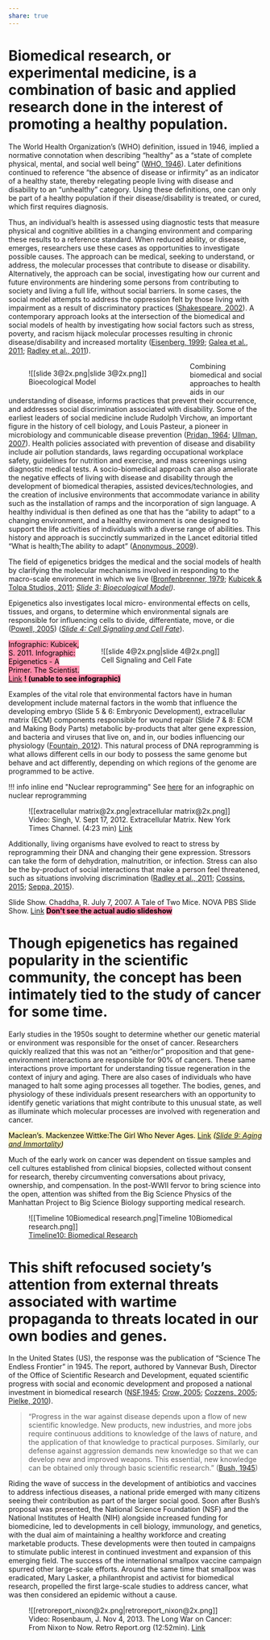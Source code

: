```yaml
---
share: true
---
```

# Biomedical research, or experimental medicine, is a combination of basic and applied research done in the interest of promoting a healthy population.

The World Health Organization’s (WHO) definition, issued in 1946, implied a normative connotation when describing “healthy” as a “state of complete physical, mental, and social well being” ([WHO, 1946](http://www.who.int/governance/eb/who_constitution_en.pdf)). Later definitions continued to reference “the absence of disease or infirmity” as an indicator of a healthy state, thereby relegating people living with disease and disability to an “unhealthy” category. Using these definitions, one can only be part of a healthy population if their disease/disability is treated, or cured, which first requires diagnosis.

Thus, an individual’s health is assessed using diagnostic tests that measure physical and cognitive abilities in a changing environment and comparing these results to a reference standard. When reduced ability, or disease, emerges, researchers use these cases as opportunities to investigate possible causes. The approach can be medical, seeking to understand, or address, the molecular processes that contribute to disease or disability. Alternatively, the approach can be social, investigating how our current and future environments are hindering some persons from contributing to society and living a full life, without social barriers. In some cases, the social model attempts to address the oppression felt by those living with impairment as a result of discriminatory practices ([Shakespeare, 2002](https://www.um.es/discatif/PROYECTO_DISCATIF/Textos_discapacidad/00_Shakespeare2.pdf)). A contemporary approach looks at the intersection of the biomedical and social models of health by investigating how social factors such as stress, poverty, and racism hijack molecular processes resulting in chronic disease/disability and increased mortality ([Eisenberg, 1999](http://www.ncbi.nlm.nih.gov/pmc/articles/PMC3455991/); [Galea et al., 2011](http://www.ncbi.nlm.nih.gov/pmc/articles/PMC3134519/); [Radley et al., 2011](http://www.ncbi.nlm.nih.gov/pmc/articles/PMC3641164/)).

<figure markdown style="float:left; width:20em;">
  ![[slide 3@2x.png|slide 3@2x.png]]
  <figcaption>Bioecological Model</figcaption>
</figure>

Combining biomedical and social approaches to health aids in our understanding of disease, informs practices that prevent their occurrence, and addresses social discrimination associated with disability. Some of the earliest leaders of social medicine include Rudolph Virchow, an important figure in the history of cell biology, and Louis Pasteur, a pioneer in microbiology and communicable disease prevention ([Pridan, 1964](https://www.microbemagazine.org/index.php?option=com_content&view=article&id=2050:pasteurkoch-distinctive-ways-of-thinking-about-infectious-diseases&catid=502&Itemid=657); [Ullman, 2007](https://www.microbemagazine.org/index.php?option=com_content&view=article&id=2050:pasteurkoch-distinctive-ways-of-thinking-about-infectious-diseases&catid=502&Itemid=657)). Health policies associated with prevention of disease and disability include air pollution standards, laws regarding occupational workplace safety, guidelines for nutrition and exercise, and mass screenings using diagnostic medical tests. A socio-biomedical approach can also ameliorate the negative effects of living with disease and disability through the development of biomedical therapies, assisted devices/technologies, and the creation of inclusive environments that accommodate variance in ability such as the installation of ramps and the incorporation of sign language. A healthy individual is then defined as one that has the “ability to adapt” to a changing environment, and a healthy environment is one designed to support the life activities of individuals with a diverse range of abilities. This history and approach is succinctly summarized in the Lancet editorial titled “What is health;The ability to adapt” ([Anonymous, 2009](http://www.thelancet.com/journals/lancet/article/PIIS0140673609604566/fulltext?rss=yes)).

The field of epigenetics bridges the medical and the social models of health by clarifying the molecular mechanisms involved in responding to the macro-scale environment in which we live ([Bronfenbrenner, 1979](http://books.google.com/books/about/THE_ECOLOGY_OF_HUMAN_DEVELOPMENT.html?id=OCmbzWka6xUC); [Kubicek & Tolpa Studios, 2011](http://images.the-scientist.com/content/images/articles/58007/epigenetics_primer.jpg); *[Slide 3: Bioecological Model](http://stemcellcurriculum.org/slidesets.html))*.

Epigenetics also investigates local micro- environmental effects on cells, tissues, and organs, to determine which environmental signals are responsible for influencing cells to divide, differentiate, move, or die ([Powell, 2005](http://www.nature.com/nature/journal/v435/n7040/full/435268a.html)) (*[Slide 4: Cell Signaling and Cell Fate](http://stemcellcurriculum.org/slidesets.html)*).


<figure markdown style="float:right;width:20em;">
  ![[slide 4@2x.png|slide 4@2x.png]]
  <figcaption>Cell Signaling and Cell Fate</figcaption>
</figure>


<mark style="background: #FF5582A6;">Infographic: Kubicek, S. 2011. Infographic: Epigenetics - A Primer. The Scientist. [Link](http://www.the-scientist.com/?articles.view/articleNo/29546/title/Infographic--Epigenetics---A-Primer/) **! (unable to see infographic)**</mark>

Examples of the vital role that environmental factors have in human development include maternal factors in the womb that influence the developing embryo (Slide 5 & 6: Embryonic Development),  extracellular matrix (ECM) components responsible for wound repair (Slide 7 & 8: ECM and Making Body Parts) metabolic by-products that alter gene expression, and bacteria and viruses that live on, and in, our bodies influencing our physiology ([Fountain, 2012](http://www.nytimes.com/2012/09/17/health/research/human-muscle-regenerated-with-animal-help.html?src=recg)). This natural process of DNA reprogramming is what allows different cells in our body to possess the same genome but behave and act differently, depending on which regions of the genome are programmed to be active.

!!! info inline end "Nuclear reprogramming"
	See [here](http://www.stemcellcurriculum.org/infographics.html) for an infographic on nuclear reprogramming


<figure markdown style="width:30em;">
  ![[extracellular matrix@2x.png|extracellular matrix@2x.png]]
  <figcaption>Video: Singh, V. Sept 17, 2012. Extracellular Matrix. New York Times Channel. (4:23 min) <a href="http://www.nytimes.com/video/health/research/100000001773152/extracellular-matrix.html?action=click&contentCollection=health&module=embedded®ion=caption&pgtype=article">Link</a></figcaption>
</figure>

Additionally, living organisms have evolved to react to stress by reprogramming their DNA and changing their gene expression. Stressors can take the form of dehydration, malnutrition, or infection. Stress can also be the by-product of social interactions that make a person feel threatened, such as situations involving discrimination ([Radley et al., 2011](http://www.ncbi.nlm.nih.gov/pmc/articles/PMC3641164/); [Cossins, 2015](https://www.the-scientist.com/features/stress-fractures-36158); [Seppa, 2015](https://www.sciencenews.org/article/chronic-stress-can-wreak-havoc-body)).

Slide Show. Chaddha, R. July 7, 2007. A Tale of Two Mice. NOVA PBS Slide Show. [Link](http://www.pbs.org/wgbh/nova/body/epigenetic-mice.html) <mark style="background: #FF5582A6;">**Don't see the actual audio slideshow**</mark>

# Though epigenetics has regained popularity in the scientific community, the concept has been intimately tied to the study of cancer for some time.

Early studies in the 1950s sought to determine whether our genetic material or environment was responsible for the onset of cancer. Researchers quickly realized that this was not an “either/or” proposition and that gene-environment interactions are responsible for 90% of cancers. These same interactions prove important for understanding tissue regeneration in the context of injury and aging. There are also cases of individuals who have managed to halt some aging processes all together. The bodies, genes, and physiology of these individuals present researchers with an opportunity to identify genetic variations that might contribute to this unusual state, as well as illuminate which molecular processes are involved with regeneration and cancer.

<mark style="background: #FFF3A3A6;">Maclean’s. Mackenzee Wittke:The Girl Who Never Ages. [Link](http://www.macleans.ca/society/health/the-little-girl-who-may-hold-the-secret-to-aging/) *([Slide 9: Aging and Immortality](http://stemcellcurriculum.org/slidesets.html))*</mark>

Much of the early work on cancer was dependent on tissue samples and cell cultures established from clinical biopsies, collected without consent for research, thereby circumventing conversations about privacy, ownership, and compensation. In the post-WWII fervor to bring science into the open, attention was shifted from the Big Science Physics of the Manhattan Project to Big Science Biology supporting medical research.

<figure markdown style="width:30em;">
  ![[Timeline 10Biomedical research.png|Timeline 10Biomedical research.png]]
  <figcaption><a href="http://www.stemcellcurriculum.org/timelines.html">Timeline10: Biomedical Research</a></figcaption>
</figure>

# This shift refocused society’s attention from external threats associated with wartime propaganda to threats located in our own bodies and genes.

In the United States (US), the response was the publication of “Science The Endless Frontier” in 1945. The report, authored by Vannevar Bush, Director of the Office of Scientific Research and Development, equated scientific progress with social and economic development and proposed a national investment in biomedical research ([NSF,1945](http://www.nsf.gov/about/history/nsf50/vbush1945.jsp); [Crow, 2005](https://cspo.org/legacy/library/090729F3GD_lib_BushconferenceHi.pdf); [Cozzens, 2005](https://cspo.org/legacy/library/090729F3GD_lib_BushconferenceHi.pdf); [Pielke, 2010](http://sciencepolicy.colorado.edu/admin/publication_files/2010.24.pdf)).

> “Progress in the war against disease depends upon a flow of new scientific knowledge. New products, new industries, and more jobs require continuous additions to knowledge of the laws of nature, and the application of that knowledge to practical purposes. Similarly, our defense against aggression demands new knowledge so that we can develop new and improved weapons. This essential, new knowledge can be obtained only through basic scientific research.” ([Bush, 1945](http://www.nsf.gov/about/history/nsf50/vbush1945_bush_letter.jsp))

Riding the wave of success in the development of antibiotics and vaccines to address infectious diseases, a national pride emerged with many citizens seeing their contribution as part of the larger social good. Soon after Bush’s proposal was presented, the National Science Foundation (NSF) and the National Institutes of Health (NIH) alongside increased funding for biomedicine, led to developments in cell biology, immunology, and genetics, with the dual aim of maintaining a healthy workforce and creating marketable products. These developments were then touted in campaigns to stimulate public interest in continued investment and expansion of this emerging field. The success of the international smallpox vaccine campaign spurred other large-scale efforts. Around the same time that smallpox was eradicated, Mary Lasker, a philanthropist and activist for biomedical research, propelled the first large-scale studies to address cancer, what was then considered an epidemic without a cause.

<figure markdown style="width:30em;">
  ![[retroreport_nixon@2x.png|retroreport_nixon@2x.png]]
  <figcaption>Video: Rosenbaum, J. Nov 4, 2013. The Long War on Cancer: From Nixon to Now. Retro Report.org (12:52min). <a href="http://www.retroreport.org/video/the-long-war-on-cancer/">Link</a></figcaption>
</figure>